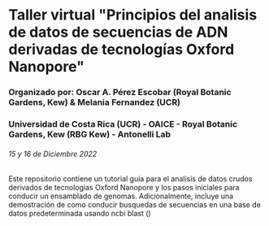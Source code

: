 # Taller virtual "Principios del analisis de datos de secuencias de ADN derivadas de tecnologías Oxford Nanopore"
### Organizado por: Oscar A. Pérez Escobar (Royal Botanic Gardens, Kew) & Melania Fernandez (UCR)
### Universidad de Costa Rica (UCR) - OAICE - Royal Botanic Gardens, Kew (RBG Kew) - Antonelli Lab
###### 15 y 16 de Diciembre 2022
Este repositorio contiene un tutorial guia para el analisis de datos crudos derivados de tecnologias Oxford Nanopore y los pasos iniciales para conducir un ensamblado de genomas. Adicionalmente, incluye una demostración de como conducir busquedas de secuencias en una base de datos predeterminada usando ncbi blast ()
